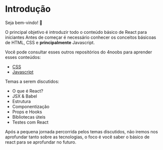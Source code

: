 # Introdução

Seja bem-vindo! :purple_heart:

O principal objetivo é introduzir todo o conteúdo básico de React para iniciantes
Antes de começar é necessário conhecer os conceitos básicoas de HTML, CSS e **principalmente** Javascript.

Você pode consultar esses outros repositórios do 4noobs para aprender esses conteúdos:

+ [CSS](https://github.com/mathh95/css4noobs)
+ [Javascript](https://github.com/ThiagoDellaNoce/javascript4noobs)

Temas a serem discutidos:
+ O que é React?
+ JSX & Babel
+ Estrutura
+ Componentização
+ Props e Hooks
+ Bibliotecas úteis
+ Testes com React

Após a pequena jornada percorrida pelos temas discutidos, não iremos nos aprofundar tanto sobre as tecnologias, o foco é você saber o básico de react para se aprofundar no futuro. 